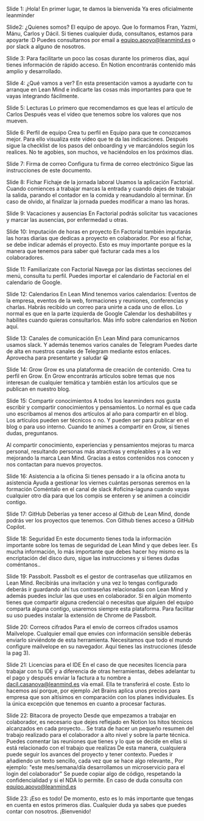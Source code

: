 Slide 1: ¡Hola!
En primer lugar, te damos la bienvenida
Ya eres oficialmente leanminder

Slide2: ¿Quienes somos? 
El equipo de apoyo. Que lo formamos Fran, Yazmi, Mánu, Carlos y Dácil. Si tienes cualquier duda, consultanos, estamos para apoyarte :D
Puedes consultarnos por email a equipo.apoyo@leanmind.es o por slack a alguno de nosotros.

Slide 3: 
Para facilitarte un poco las cosas durante los primeros días, aquí tienes información de rápido acceso. En Notion encontrarás contenido más amplio y desarrollado.

Slide 4: ¿Qué vamos a ver?
En esta presentación vamos a ayudarte con tu arranque en Lean Mind e indicarte las cosas más importantes para que te vayas integrando fácilmente. 


Slide 5: Lecturas
Lo primero que recomendamos es que leas el artículo de Carlos
Después veas el vídeo que tenemos sobre los valores que nos mueven.

Slide 6: Perfil de equipo
Crea tu perfil en Equipo para que te conozcamos mejor.
Para ello visualiza este vídeo que te da las indicaciones. 
Después sigue la checklist de los pasos del onboarding y ve marcándolos según los realices. 
No te agobies, son muchos, ve haciéndolos en los próximos días.

Slide 7: Firma de correo
Configura tu firma de correo electrónico
Sigue las instrucciones de este documento. 

Slide 8: Fichar
Fichaje de la jornada laboral Usamos la aplicación Factorial. Cuando comiences a trabajar marcas la entrada y cuando dejes de trabajar la salida, parando el contador en la comida y reanudandolo al terminar.
En caso de olvido, al finalizar la jornada puedes modificar a mano las horas.

Slide 9: Vacaciones y ausencias
En Factorial podrás solicitar tus vacaciones y marcar las ausencias, por enfermedad u otras.

Slide 10: Imputación de horas en proyecto
En Factorial también imputarás las horas diarias que dedicas a proyecto en colaborador. Por eso al fichar, se debe indicar además el proyecto.
Esto es muy importante porque es la manera que tenemos para saber qué facturar cada mes a los colaboradores. 

Slide 11: Familiarizate con Factorial
Navega por las distintas secciones del menú, consulta tu perfil.
Puedes importar el calendario de Factorial en el calendario de Google.

Slide 12: Calendarios
En Lean Mind tenemos varios calendarios: Eventos de la empresa, eventos de la web, formaciones y reuniones, conferencias y charlas.
Habrás recibido un correo para unirte a cada uno de ellos.
Lo normal es que en la parte izquierda de Google Calendar los deshabilites y habilites cuando quieras consultarlos. 
Más info sobre calendarios en Notion aquí.

Slide 13: Canales de comunicación
En Lean Mind para comunicarnos usamos slack. 
Y además tenemos varios canales de Telegram
Puedes darte de alta en nuestros canales de Telegram mediante estos enlaces. 
Aprovecha para presentarte y saludar 😀

Slide 14: Grow
Grow es una plataforma de creación de contenido.
Crea tu perfil en Grow. En Grow encontrarás artículos sobre temas que nos interesan de cualquier temática  y también están los artículos que se publican en nuestro blog.

Slide 15: Compartir conocimientos
A todos los leanminders nos gusta escribir y compartir conocimientos y pensamientos. Lo normal es que cada uno escribamos al menos dos artículos al año para compartir en el blog.
Los artículos pueden ser técnicos o no. Y pueden ser para publicar en el blog o para uso interno.
Cuando te animes a compartir en Grow, si tienes dudas, preguntanos.

Al compartir conocimiento, experiencias y pensamientos mejoras tu marca personal, resultando personas más atractivas y empleables y a la vez mejorando la marca Lean Mind.
Gracias a estos contenidos nos conocen y nos contactan para nuevos proyectos.

Slide 16: Asistencia a la oficina
Si tienes pensado ir a la oficina anota tu asistencia
Ayuda a gestionar los viernes cuántas personas seremos en la formación
Coméntalo en el canal de slack #oficina-laguna cuando vayas cualquier otro día para que los compis se enteren y se animen a coincidir contigo.

Slide 17: GitHub
Deberías ya tener acceso al Github de Lean Mind, donde podrás ver los proyectos que tenemos.
Con Github tienes acceso a GitHub Copilot.

Slide 18: Seguridad
En este documento tienes toda la  información importante sobre los temas de seguridad de Lean Mind y que debes leer.
Es mucha información, lo más importante que debes hacer hoy mismo es la encriptación del disco duro, sigue las instrucciones y si tienes dudas coméntanos..

Slide 19: Passbolt.
Passbolt es el gestor de contraseñas que utilizamos en Lean Mind. Recibirás una invitación y una vez lo tengas configurado deberás ir guardando ahí tus contraseñas relacionadas con Lean Mind y además puedes incluir las que uses en colaborador.
Si en algún momento tienes que compartir alguna credencial o necesitas que alguien del equipo comparta alguna contigo, usaremos siempre esta plataforma.
Para facilitar su uso puedes instalar la extensión de Chrome de Passbolt.

Slide 20: Correos cifrados
Para el envío de correos cifrados usamos Mailvelope.
Cualquier email que envies con información sensible deberás enviarlo sirviéndote de esta herramienta.
Necesitamos que todo el mundo configure mailvelope en su navegador.
Aquí tienes las instrucciones (desde la pag 3).

Slide 21: Licencias para el IDE
En el caso de que necesites licencia para trabajar con tu IDE y a diferencia de otras herramientas, debes adelantar tu el pago y después enviar la factura a tu nombre a dacil.casanova@leanmind.es vía email.
Ella te transferirá el coste.
Esto lo hacemos así porque, por ejemplo Jet Brains aplica unos precios para empresa que son altísimos en comparación con los planes individuales.
Es la única excepción que tenemos en cuanto a procesar facturas.

Slide 22: Bitacora de proyecto
Desde que empezamos a trabajar en colaborador, es necesario que dejes reflejado en Notion los hitos técnicos alcanzados en cada proyecto…
Se trata de hacer un pequeño resumen del trabajo realizado para el colaborador a alto nivel y sobre la parte técnica. 
Puedes comentar las reuniones que tienes y lo que se decide en ellas si está relacionado con el trabajo que realizas
De esta manera, cualquiera puede seguir los avances del proyecto y tener contexto.
Puedes ir añadiendo un texto sencillo, cada vez que se hace algo relevante., Por ejemplo: "este mes/semana/día desarrollamos un microservicio para el login del colaborador"
Se puede copiar algo de código, respetando la confidencialidad y si el NDA lo permite. En caso de duda consulta con equipo.apoyo@leanmind.es  

Slide 23: ¡Eso es todo!
De momento, esto es lo más importante que tengas en cuenta en estos primeros días.
Cualquier duda ya sabes que puedes contar con nosotros.
¡Bienvenido!



